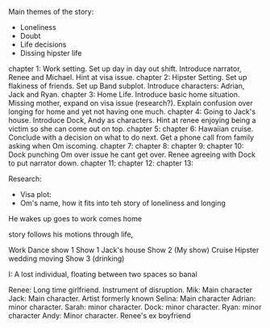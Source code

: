 Main themes of the story:
- Loneliness
- Doubt
- Life decisions
- Dissing hipster life

chapter 1: Work setting. Set up day in day out shift. Introduce narrator, Renee and Michael. Hint at visa issue.
chapter 2: Hipster Setting. Set up flakiness of friends. Set up Band subplot. Introduce characters: Adrian, Jack and Ryan.
chapter 3: Home Life. Introduce basic home situation. Missing mother, expand on visa issue (research?). Explain confusion over longing for home and yet not having one much.
chapter 4: Going to Jack's house. Introduce Dock, Andy as characters. Hint at renee enjoying being a victim so she can come out on top.
chapter 5:
chapter 6: Hawaiian cruise. Conclude with a decision on what to do next. Get a phone call from family asking when Om iscoming.
chapter 7:
chapter 8:
chapter 9:
chapter 10: Dock punching Om over issue he cant get over. Renee agreeing with Dock to put narrator down.
chapter 11: 
chapter 12:
chapter 13:

Research:
- Visa plot:
- Om's name, how it fits into teh story of loneliness and longing







He wakes up
goes to work
comes home


story follows his motions through life,


Work
Dance show 1
Show 1
Jack's house
Show 2 (My show)
Cruise
Hipster wedding
moving
Show 3 (drinking)






I: A lost individual, floating between two spaces so banal

Renee: Long time girlfriend. Instrument of disruption.
Mik: Main character
Jack: Main character. Artist formerly known
Selina: Main character
Adrian: minor character.
Sarah: minor character.
Dock: minor character.
Ryan: minor character
Andy: Minor character. Renee's ex boyfriend
